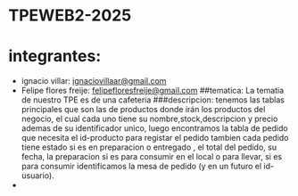 # TPEWEB2-2025
# integrantes:
- ignacio villar: ignaciovillaar@gmail.com
- Felipe flores freije: felipefloresfreije@gmail.com 
##tematica: La tematia de nuestro TPE es de una cafeteria
###descripcion: tenemos las tablas principales que son las de productos donde irán los productos del negocio, el cual cada uno tiene su nombre,stock,descripcion y precio ademas de su identificador unico, luego encontramos la tabla de pedido que necesita el id-producto para registar el pedido tambien cada pedido tiene estado si es en preparacion o entregado , el total del pedido, su fecha, la preparacion si es para consumir en el local o para llevar, si es para consumir identificamos la mesa de pedido (y en un futuro el id-usuario).
- 
